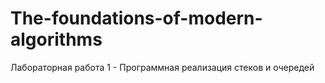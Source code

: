 # The-foundations-of-modern-algorithms
Лабораторная работа 1 - Программная реализация стеков и очередей
